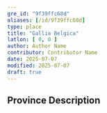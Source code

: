 ```yaml
---
gre_id: "9f39ffc68d"
aliases: [/id/9f39ffc68d]
type: place
title: "Gallia Belgica"
latlon: [ 0, 0 ]
author: Author Name
contributor: Contributor Name
date: 2025-07-07
modified: 2025-07-07
draft: true
---
```


<!-- 
## Dates
For now, include dates exactly as written in the document. We will revisit the question of date formatting once more data have been collected.  If no date, use "unspecified" -->

## Province Description

<!-- This is the main text describing the province -->

<!--
## Maps
{{< image file="filename.jpg" caption="" credit="" alt="" >}}
-->

<!--
## Plans
{{< image file="filename.jpg" caption="" credit="" alt="" >}}
-->

<!--
## Images
{{< image file="filename.jpg" caption="" credit="" alt="" >}}
-->

<!--
## Bibliography
- BIB_ENTRY [(worldcat)](WORLDCAT_LINK_URL)
-->

<!--
## Keywords
- {{< keyword "Example keyword" >}}
-->

<!--
## Places
places containing this garden will be listed automatically
- {{< id vocab="Pleiades" id="" name="" >}}
- {{< id vocab="TGN" id="" name="" >}}
-->